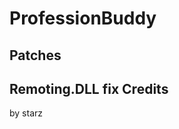 ProfessionBuddy 
==================
Patches
------------------
Remoting.DLL fix
Credits
------------------
by starz